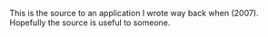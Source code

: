 This is the source to an application I wrote way back when (2007). Hopefully the source is useful to someone.